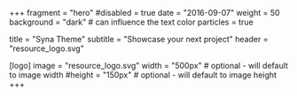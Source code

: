 +++
fragment = "hero"
#disabled = true
date = "2016-09-07"
weight = 50
background = "dark" # can influence the text color
particles = true

title = "Syna Theme"
subtitle = "Showcase your next project"
header = "resource_logo.svg"

[logo]
  image = "resource_logo.svg"
  width = "500px" # optional - will default to image width
  #height = "150px" # optional - will default to image height
+++
